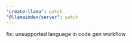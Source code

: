 ```yaml
---
"create-llama": patch
"@llamaindex/server": patch
---
```


fix: unsupported language in code gen workflow
